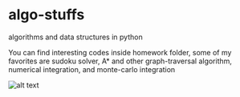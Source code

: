 # algo-stuffs
algorithms and data structures in python

You can find interesting codes inside homework folder, some of my favorites are sudoku solver, A* and other graph-traversal algorithm, numerical integration, and monte-carlo integration

![alt text](https://github.com/[username]/[reponame]/blob/[branch]/image.jpg?raw=true)
